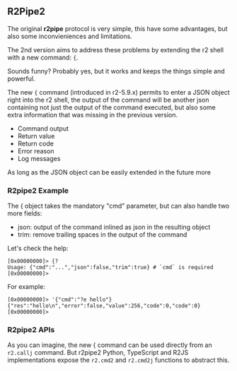 ## R2Pipe2

The original **r2pipe** protocol is very simple, this have some advantages, but also some inconvieniences and limitations.

The 2nd version aims to address these problems by extending the r2 shell with a new command: `{`.

Sounds funny? Probably yes, but it works and keeps the things simple and powerful.

The new `{` command (introduced in r2-5.9.x) permits to enter a JSON object right into the r2 shell, the output of the command will be another json containing not just the output of the command executed, but also some extra information that was missing in the previous version.

* Command output
* Return value
* Return code
* Error reason
* Log messages

As long as the JSON object can be easily extended in the future more

### R2pipe2 Example

The { object takes the mandatory "cmd" parameter, but can also handle two more fields:

* json: output of the command inlined as json in the resulting object
* trim: remove trailing spaces in the output of the command

Let's check the help:

```
[0x00000000]> {?
Usage: {"cmd":"...","json":false,"trim":true} # `cmd` is required
[0x00000000]>
```

For example:

```
[0x00000000]> '{"cmd":"?e hello"}
{"res":"hello\n","error":false,"value":256,"code":0,"code":0}
[0x00000000]>
```

### R2pipe2 APIs

As you can imagine, the new { command can be used directly from an `r2.callj` command. But r2pipe2 Python, TypeScript and R2JS implementations expose the `r2.cmd2` and `r2.cmd2j` functions to abstract this.

